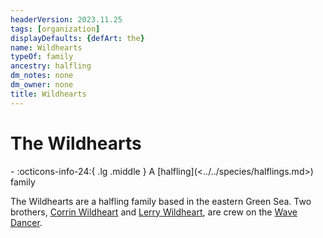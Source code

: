 ```yaml
---
headerVersion: 2023.11.25
tags: [organization]
displayDefaults: {defArt: the}
name: Wildhearts
typeOf: family
ancestry: halfling
dm_notes: none
dm_owner: none
title: Wildhearts
---
```

# The Wildhearts
<div class="grid cards ext-narrow-margin ext-one-column" markdown>
-
   :octicons-info-24:{ .lg .middle } A [halfling](<../../species/halflings.md>) family  
</div>


The Wildhearts are a halfling family based in the eastern Green Sea. Two brothers, [Corrin Wildheart](<../../people/halflings/corrin-wildheart.md>) and [Lerry Wildheart](<../../people/halflings/lerry-wildheart.md>), are crew on the [Wave Dancer](<../../things/ships/wave-dancer.md>). 

